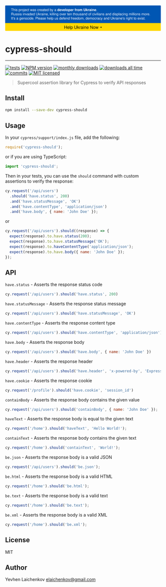 [![Stand With Ukraine](https://raw.githubusercontent.com/vshymanskyy/StandWithUkraine/main/banner-direct-single.svg)](https://vshymanskyy.github.io/StandWithUkraine)

# cypress-should
---
[![tests](https://github.com/elaichenkov/cypress-should/actions/workflows/tests.yml/badge.svg)](https://github.com/elaichenkov/cypress-should/actions/workflows/tests.yml)
[![NPM version](https://img.shields.io/npm/v/cypress-should.svg?style=flat&color=red)](https://www.npmjs.com/package/cypress-should)
[![monthly downloads](https://img.shields.io/npm/dm/cypress-should.svg?style=flat&color=orange&label=monthly%20downloads)](https://www.npmjs.com/package/cypress-should)
[![downloads all time](https://img.shields.io/npm/dt/cypress-should.svg?style=flat&color=yellow&label=lifetime%20downloads)](https://www.npmjs.com/package/cypress-should)
[![commits](https://img.shields.io/github/commit-activity/y/elaichenkov/cypress-should.svg?style=flat&color=purple)](https://github.com/elaichenkov/cypress-should/commits/main)
[![MIT licensed](https://img.shields.io/badge/license-MIT-blue.svg?style=flat&color=blue)](LICENSE)

> Supercool assertion library for Cypress to verify API responses

## Install

```bash
npm install --save-dev cypress-should
```

## Usage

In your `cypress/support/index.js` file, add the following:

```javascript
require('cypress-should');
```

or if you are using TypeScript:

```typescript
import 'cypress-should';
```

Then in your tests, you can use the `should` command with custom assertions to verify the response:

```javascript
cy.request('/api/users')
  .should('have.status', 200)
  .and('have.statusMessage', 'OK')
  .and('have.contentType', 'application/json')
  .and('have.body', { name: 'John Doe' });
```

or

```javascript
cy.request('/api/users').should((response) => {
  expect(response).to.have.status(200);
  expect(response).to.have.statusMessage('OK');
  expect(response).to.haveContentType('application/json');
  expect(response).to.have.body({ name: 'John Doe' });
});
```

## API

`have.status` - Asserts the response status code

```javascript
cy.request('/api/users').should('have.status', 200)
```

`have.statusMessage` - Asserts the response status message

```javascript
cy.request('/api/users').should('have.statusMessage', 'OK')
```

`have.contentType` - Asserts the response content type

```javascript
cy.request('/api/users').should('have.contentType', 'application/json')
```

`have.body` - Asserts the response body

```javascript
cy.request('/api/users').should('have.body', { name: 'John Doe' })
```

`have.header` - Asserts the response header

```javascript
cy.request('/api/users').should('have.header', 'x-powered-by', 'Express')
```

`have.cookie` - Asserts the response cookie

```javascript
cy.request('/profile').should('have.cookie', 'session_id')
```

`containBody` - Asserts the response body contains the given value

```javascript
cy.request('/api/users').should('containBody', { name: 'John Doe' });
```

`haveText` - Asserts the response body is equal to the given text

```javascript
cy.request('/home').should('haveText', 'Hello World!');
```

`containText` - Asserts the response body contains the given text

```javascript
cy.request('/home').should('containText', 'World!');
```

`be.json` - Asserts the response body is a valid JSON

```javascript
cy.request('/api/users').should('be.json');
```

`be.html` - Asserts the response body is a valid HTML

```javascript
cy.request('/home').should('be.html');
```

`be.text` - Asserts the response body is a valid text

```javascript
cy.request('/home').should('be.text');
```

`be.xml` - Asserts the response body is a valid XML

```javascript
cy.request('/home').should('be.xml');
```

## License

MIT

## Author

Yevhen Laichenkov <elaichenkov@gmail.com>